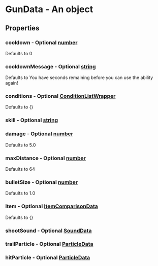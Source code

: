 

# GunData - An object



## Properties



### cooldown - Optional [number](number)



Defaults to 0



### cooldownMessage - Optional [string](string)



Defaults to You have <currentcooldown> seconds remaining before you can use the ability again!



### conditions - Optional [ConditionListWrapper](ConditionListWrapper)



Defaults to {}



### skill - Optional [string](string)



### damage - Optional [number](number)



Defaults to 5.0



### maxDistance - Optional [number](number)



Defaults to 64



### bulletSize - Optional [number](number)



Defaults to 1.0



### item - Optional [ItemComparisonData](ItemComparisonData)



Defaults to {}



### shootSound - Optional [SoundData](SoundData)



### trailParticle - Optional [ParticleData](ParticleData)



### hitParticle - Optional [ParticleData](ParticleData)

